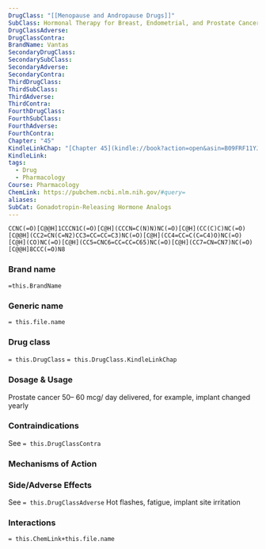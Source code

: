```yaml
---
DrugClass: "[[Menopause and Andropause Drugs]]"
SubClass: Hormonal Therapy for Breast, Endometrial, and Prostate Cancer
DrugClassAdverse: 
DrugClassContra: 
BrandName: Vantas
SecondaryDrugClass: 
SecondarySubClass: 
SecondaryAdverse: 
SecondaryContra: 
ThirdDrugClass: 
ThirdSubClass: 
ThirdAdverse: 
ThirdContra: 
FourthDrugClass: 
FourthSubClass: 
FourthAdverse: 
FourthContra: 
Chapter: "45"
KindleLinkChap: "[Chapter 45](kindle://book?action=open&asin=B09FRF11YJ&location=26138)"
KindleLink: 
tags:
  - Drug
  - Pharmacology
Course: Pharmacology
ChemLink: https://pubchem.ncbi.nlm.nih.gov/#query=
aliases: 
SubCat: Gonadotropin-Releasing Hormone Analogs
---
```

```smiles
CCNC(=O)[C@@H]1CCCN1C(=O)[C@H](CCCN=C(N)N)NC(=O)[C@H](CC(C)C)NC(=O)[C@@H](CC2=CN(C=N2)CC3=CC=CC=C3)NC(=O)[C@H](CC4=CC=C(C=C4)O)NC(=O)[C@H](CO)NC(=O)[C@H](CC5=CNC6=CC=CC=C65)NC(=O)[C@H](CC7=CN=CN7)NC(=O)[C@@H]8CCC(=O)N8
```

### Brand name
`=this.BrandName`

### Generic name
`= this.file.name`

### Drug class 
`= this.DrugClass`
	`= this.DrugClass.KindleLinkChap`

### Dosage & Usage
Prostate cancer
50– 60 mcg/ day delivered, for example, implant changed yearly

### Contraindications
See `= this.DrugClassContra`

### Mechanisms of Action


### Side/Adverse Effects
See `= this.DrugClassAdverse`
Hot flashes, fatigue, implant site irritation

### Interactions

`= this.ChemLink+this.file.name`
